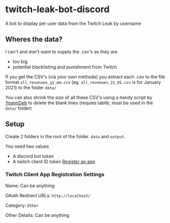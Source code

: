 # twitch-leak-bot-discord
A bot to display per user data from the Twitch Leak by username


## Wheres the data?

I can't and don't want to supply the .csv's as they are 

 - too big
 - potential blacklisting and punishment from Twitch

If you get the CSV's (via your own methods) you extract each .csv to the file format `all_revenues_yy_mm.csv` (eg. `all_revenues_21_01.csv` is for January 2021) to the folder `data/`

You can also shrink the size of all these CSV's using a handy script by [YoannDeb](https://raw.githubusercontent.com/YoannDeb/twitch_leak_csv_reader/master/csv_cleaner.py) to delete the blank lines (requies tablib, must be used in the `data/` folder)

## Setup

Create 2 folders in the root of the folder. `data` and `output`.

You need two values
 - A discord bot token
 - A twitch client ID token [Register an app](https://dev.twitch.tv/console/apps/create)
 
### Twitch Client App Registration Settings

Name: Can be anything

OAuth Redirect URLs: `http://localhost/`

Category: `Other`

Other Details: Can be anything


